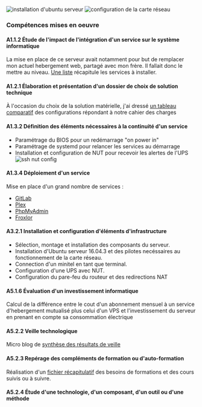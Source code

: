 ![installation d'ubuntu serveur](~/install_ubuntu_server.png)
![configuration de la carte réseau](~/config_ubuntu_server.png)

### Compétences mises en oeuvre

#### A1.1.2 Étude de l'impact de l'intégration d'un service sur le système informatique

La mise en place de ce serveur avait notamment pour but de remplacer
mon actuel hebergement web, partagé avec mon frère. Il fallait donc le
mettre au niveau.
[Une liste](https://keep.google.com/#LIST/1611cfef855.bfcece6ba2254d64)
récapitule les services à installer.

#### A1.2.1 Élaboration et présentation d'un dossier de choix de solution technique

À l'occasion du choix de la solution matérielle, j'ai dressé [un tableau comparatif](https://docs.google.com/spreadsheets/d/1fqC80WLydTdOhbI8A3uf50F9sOipqHA9acqcoDRrncw/edit#gid=0)
des configurations répondant à notre cahier des charges

#### A1.3.2 Définition des éléments nécessaires à la continuité d'un service

-   Paramétrage du BIOS pour un redémarrage "on power in"
-   Paramétrage de systemd pour relancer les services au démarrage
-   Installation et configuration de NUT pour recevoir les alertes de l'UPS ![ssh nut config](~/ups.png)

#### A1.3.4 Déploiement d'un service

Mise en place d'un grand nombre de services :

-   [GitLab](http://gitlab.club1.fr)
-   [Plex](http://club1.fr:32400/web/)
-   [PhpMyAdmin](http://club1.fr/phpmyadmin)
-   [Froxlor](http://club1.fr/froxlor)

#### A3.2.1 Installation et configuration d'éléments d'infrastructure

-   Sélection, montage et installation des composants du serveur.
-   Installation d'Ubuntu serveur 16.04.3 et des pilotes necéssaires au
    fonctionnement de la carte réseau.
-   Connection d'un minitel en tant que terminal.
-   Configuration d'une UPS avec NUT.
-   Configuration du pare-feu du routeur et des redirections NAT

#### A5.1.6 Évaluation d'un investissement informatique

Calcul de la différence entre le cout d'un abonnement mensuel à un service
d'hebergement mutualisé plus celui d'un VPS et l'investissement du serveur
en prenant en compte sa consommation électrique

#### A5.2.2 Veille technologique

Micro blog de [synthèse des résultats de veille](/a-propos/veille/)

#### A5.2.3 Repérage des compléments de formation ou d'auto-formation

Réalisation d'un
[fichier récapitulatif](https://docs.google.com/document/d/1FStutJIX12AZzZb_YYt_TVha7wh8uWrZ9WYdOEaU6MM/edit#)
des besoins de formations et des cours suivis ou à suivre.

#### A5.2.4 Étude d'une technologie, d'un composant, d'un outil ou d'une méthode